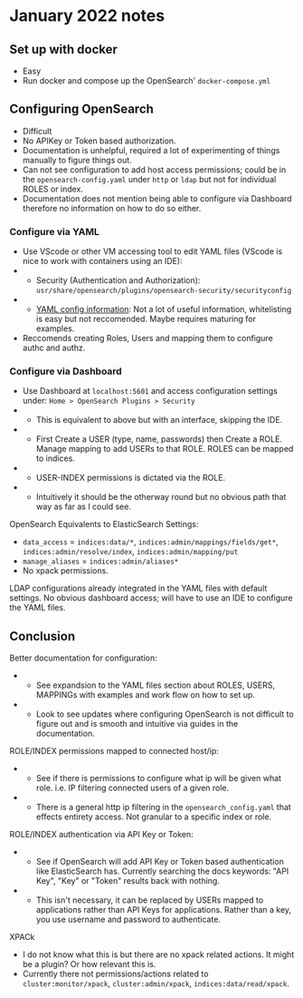 # January 2022 notes

## Set up with docker

- Easy
- Run docker and compose up the OpenSearch' `docker-compose.yml`

## Configuring OpenSearch

- Difficult
- No APIKey or Token based authorization.
- Documentation is unhelpful, required a lot of experimenting of things manually to figure things out.
- Can not see configuration to add host access permissions; could be in the `opensearch-config.yaml` under `http` or `ldap` but not for individual ROLES or index.
- Documentation does not mention being able to configure via Dashboard therefore no information on how to do so either.

### Configure via YAML

- Use VScode or other VM accessing tool to edit YAML files (VScode is nice to work with containers using an IDE):
- - Security (Authentication and Authorization): `usr/share/opensearch/plugins/opensearch-security/securityconfig`
- - [YAML config information](https://opensearch.org/docs/latest/security-plugin/configuration/yaml/): Not a lot of useful information, whitelisting is easy but not reccomended. Maybe requires maturing for examples. 
- Reccomends creating Roles, Users and mapping them to configure authc and authz.

### Configure via Dashboard

- Use Dashboard at `localhost:5601` and access configuration settings under: `Home > OpenSearch Plugins > Security` 
- - This is equivalent to above but with an interface, skipping the IDE.
- - First Create a USER (type, name, passwords) then Create a ROLE. Manage mapping to add USERs to that ROLE. ROLES can be mapped to indices.
- - USER-INDEX permissions is dictated via the ROLE.
- - Intuitively it should be the otherway round but no obvious path that way as far as I could see.

OpenSearch Equivalents to ElasticSearch Settings:

- `data_access` = `indices:data/*`, `indices:admin/mappings/fields/get*`, `indices:admin/resolve/index`, `indices:admin/mapping/put`
- `manage_aliases` = `indices:admin/aliases*`
- No xpack permissions.

LDAP configurations already integrated in the YAML files with default settings. No obvious dashboard access; will have to use an IDE to configure the YAML files.

  ## Conclusion

   Better documentation for configuration:
  - - See expandsion to the YAML files section about ROLES, USERS, MAPPINGs with examples and work flow on how to set up.
  - - Look to see updates where configuring OpenSearch is not difficult to figure out and is smooth and intuitive via guides in the documentation.

ROLE/INDEX permissions mapped to connected host/ip:

- - See if there is permissions to configure what ip will be given what role. i.e. IP filtering connected users of a given role.
- - There is a general http ip filtering in the `opensearch_config.yaml` that effects entirety access. Not granular to a specific index or role.

ROLE/INDEX authentication via API Key or Token:

- - See if OpenSearch will add API Key or Token based authentication like ElasticSearch has. Currently searching the docs keywords: "API Key", "Key" or "Token" results back with nothing.
- - This isn't necessary, it can be replaced by USERs mapped to applications rather than API Keys for applications. Rather than a key, you use username and password to authenticate. 

XPACk

- I do not know what this is but there are no xpack related actions. It might be a plugin? Or how relevant this is. 
- Currently there not permissions/actions related to `cluster:monitor/xpack`, `cluster:admin/xpack`, `indices:data/read/xpack`.